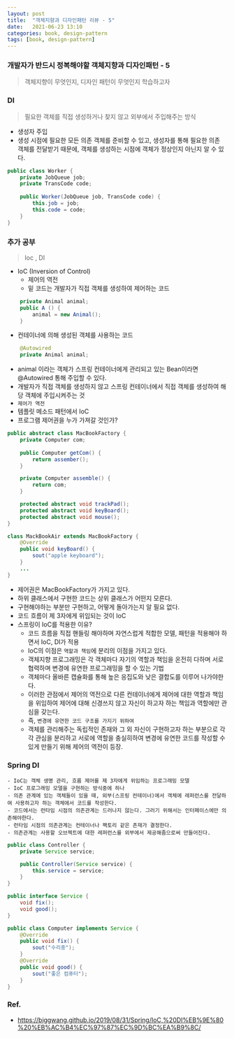 ```yaml
---
layout: post
title:  "객체지향과 디자인패턴 리뷰 - 5"
date:   2021-06-23 13:10
categories: book, design-pattern
tags: [book, design-pattern]
---
```


### 개발자가 반드시 정복해야할 객체지향과 디자인패턴 - 5

> 객체지향이 무엇인지, 디자인 패턴이 무엇인지 학습하고자

### DI
> 필요한 객체를 직접 생성하거나 찾지 않고 외부에서 주입해주는 방식

- 생성자 주입
- 생성 시점에 필요한 모든 의존 객체를 준비할 수 있고, 생성자를 통해 필요한 의존 객체를 전달받기 때문에, 객체를 생성하는 시점에 객체가 정상인지 아닌지 알 수 있다.

```java
public class Worker {
    private JobQueue job;
    private TransCode code;
    
    public Worker(JobQueue job, TransCode code) {
        this.job = job;
        this.code = code;
    }
}
```

### 추가 공부
> Ioc , DI
- IoC (Inversion of Control)
    - 제어의 역전
    - 밑 코드는 개발자가 직접 객체를 생성하여 제어하는 코드

```java
    private Animal animal;
    public A () {
        animal = new Animal();
    }
```

- 컨테이너에 의해 생성된 객체를 사용하는 코드

```java
    @Autowired
    private Animal animal;
```

- animal 이라는 객체가 스프링 컨테이너에게 관리되고 있는 Bean이라면 @Autowired 통해 주입할 수 있다.
- 개발자가 직접 객체를 생성하지 않고 스프링 컨테이너에서 직접 객체를 생성하여 해당 객체에 주입시켜주는 것
- `제어가 역전`
- 템플릿 메소드 패턴에서 IoC
- 프로그램 제어권을 누가 가져갈 것인가?

```java
public abstract class MacBookFactory {
    private Computer com;
    
    public Computer getCom() {
        return assember();
    }

    private Computer assemble() {
        return com;
    }

    protected abstract void trackPad();
    protected abstract void keyBoard();
    protected abstract void mouse();
}

class MackBookAir extends MacBookFactory {
    @Override
    public void keyBoard() {
        sout("apple keyboard");
    }
    ...
}
```

- 제어권은 MacBookFactory가 가지고 있다.
- 하위 클래스에서 구현한 코드는 상위 클래스가 어떤지 모른다.
- 구현해야하는 부분만 구현하고, 어떻게 돌아가는지 알 필요 없다.
- 코드 흐름이 제 3자에게 위임되는 것이 IoC
- 스프링이 IoC를 적용한 이유?
    - 코드 흐름을 직접 핸들링 해야하며 자연스럽게 적합한 모델, 패턴을 적용해야 하면서 IoC, DI가 적용
    - IoC의 이점은 `역할과 책임`에 분리의 이점을 가지고 있다.
    - 객체지향 프로그래밍은 각 객체마다 자기의 역할과 책임을 온전히 다하며 서로 협력하며 변경에 유연한 프로그래밍을 할 수 있는 기법
    - 객체마다 올바른 캡슐화를 통해 높은 응집도와 낮은 결합도를 이루어 나가야한다.
    - 이러한 관점에서 제어의 역전으로 다른 컨테이너에게 제어에 대한 역할과 책임을 위임하여 제어에 대해 신경쓰지 않고 자신이 하고자 하는 책임과 역할에만 관심을 갖는다.
    - 즉, `변경에 유연한 코드 구조를 가지기 위하여`
    - 객체를 관리해주는 독립적인 존재와 그 외 자신이 구현하고자 하는 부분으로 각각 관심을 분리하고 서로에 역할을 충실히하여 변경에 유연한 코드를 작성할 수 있게 만들기 위해 제어의 역전이 등장.

### Spring DI
    - IoC는 객체 생명 관리, 흐름 제어를 제 3자에게 위임하는 프로그래밍 모델
    - IoC 프로그래밍 모델을 구현하는 방식중에 하나
    - 의존 관계에 있는 객체들이 있을 때, 외부(스프링 컨테이너)에서 객체에 레퍼런스를 전달하여 사용하고자 하는 객체에서 코드를 작성한다.
    - 코드에서는 런타임 시점의 의존관계는 드러나지 않는다. 그러기 위해서는 인터페이스에만 의존해야한다.
    - 런타임 시점의 의존관계는 컨테이너나 팩토리 같은 존재가 결정한다.
    - 의존관계는 사용할 오브젝트에 대한 레퍼런스를 외부에서 제공해줌으로써 만들어진다.

```java
public class Controller {
    private Service service;

    public Controller(Service service) {
        this.service = service;
    }
}

public interface Service {
    void fix();
    void good();
}

public class Computer implements Service {
    @Override
    public void fix() {
        sout("수리중");
    }
    @Override
    public void good() {
        sout("좋은 컴퓨터");
    }
}
```

 ### Ref.
* <https://biggwang.github.io/2019/08/31/Spring/IoC,%20DI%EB%9E%80%20%EB%AC%B4%EC%97%87%EC%9D%BC%EA%B9%8C/>